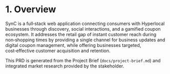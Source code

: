 # 1. Overview
SynC is a full‑stack web application connecting consumers with Hyperlocal businesses through discovery, social interactions, and a gamified coupon ecosystem. It addresses the retail gap of instant customer reach during non‑shopping times by providing a single channel for business updates and digital coupon management, while offering businesses targeted, cost‑effective customer acquisition and retention.

This PRD is generated from the Project Brief (`docs/project-brief.md`) and integrated market research provided by the stakeholder.
